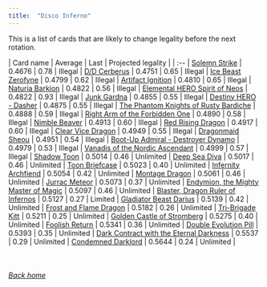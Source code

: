 ```yaml
---
title:  "Disco Inferno"
---
```


This is a list of cards that are likely to change legality before the next rotation.

| Card name | Average | Last | Projected legality |
| :-- |
[Solemn Strike](https://db.ygoprodeck.com/card/?search=Solemn%20Strike) | 0.4676 | 0.78 | Illegal |
[D/D Cerberus](https://db.ygoprodeck.com/card/?search=D/D%20Cerberus) | 0.4751 | 0.65 | Illegal |
[Ice Beast Zerofyne](https://db.ygoprodeck.com/card/?search=Ice%20Beast%20Zerofyne) | 0.4799 | 0.62 | Illegal |
[Artifact Ignition](https://db.ygoprodeck.com/card/?search=Artifact%20Ignition) | 0.4810 | 0.65 | Illegal |
[Naturia Barkion](https://db.ygoprodeck.com/card/?search=Naturia%20Barkion) | 0.4822 | 0.56 | Illegal |
[Elemental HERO Spirit of Neos](https://db.ygoprodeck.com/card/?search=Elemental%20HERO%20Spirit%20of%20Neos) | 0.4822 | 0.93 | Illegal |
[Junk Gardna](https://db.ygoprodeck.com/card/?search=Junk%20Gardna) | 0.4855 | 0.55 | Illegal |
[Destiny HERO - Dasher](https://db.ygoprodeck.com/card/?search=Destiny%20HERO%20-%20Dasher) | 0.4875 | 0.55 | Illegal |
[The Phantom Knights of Rusty Bardiche](https://db.ygoprodeck.com/card/?search=The%20Phantom%20Knights%20of%20Rusty%20Bardiche) | 0.4888 | 0.59 | Illegal |
[Right Arm of the Forbidden One](https://db.ygoprodeck.com/card/?search=Right%20Arm%20of%20the%20Forbidden%20One) | 0.4890 | 0.58 | Illegal |
[Nimble Beaver](https://db.ygoprodeck.com/card/?search=Nimble%20Beaver) | 0.4913 | 0.60 | Illegal |
[Red Rising Dragon](https://db.ygoprodeck.com/card/?search=Red%20Rising%20Dragon) | 0.4917 | 0.60 | Illegal |
[Clear Vice Dragon](https://db.ygoprodeck.com/card/?search=Clear%20Vice%20Dragon) | 0.4949 | 0.55 | Illegal |
[Dragonmaid Sheou](https://db.ygoprodeck.com/card/?search=Dragonmaid%20Sheou) | 0.4951 | 0.54 | Illegal |
[Boot-Up Admiral - Destroyer Dynamo](https://db.ygoprodeck.com/card/?search=Boot-Up%20Admiral%20-%20Destroyer%20Dynamo) | 0.4979 | 0.53 | Illegal |
[Vanadis of the Nordic Ascendant](https://db.ygoprodeck.com/card/?search=Vanadis%20of%20the%20Nordic%20Ascendant) | 0.4999 | 0.57 | Illegal |
[Shadow Toon](https://db.ygoprodeck.com/card/?search=Shadow%20Toon) | 0.5014 | 0.46 | Unlimited |
[Deep Sea Diva](https://db.ygoprodeck.com/card/?search=Deep%20Sea%20Diva) | 0.5017 | 0.46 | Unlimited |
[Toon Briefcase](https://db.ygoprodeck.com/card/?search=Toon%20Briefcase) | 0.5023 | 0.40 | Unlimited |
[Infernity Archfiend](https://db.ygoprodeck.com/card/?search=Infernity%20Archfiend) | 0.5054 | 0.42 | Unlimited |
[Montage Dragon](https://db.ygoprodeck.com/card/?search=Montage%20Dragon) | 0.5061 | 0.46 | Unlimited |
[Jurrac Meteor](https://db.ygoprodeck.com/card/?search=Jurrac%20Meteor) | 0.5073 | 0.37 | Unlimited |
[Endymion, the Mighty Master of Magic](https://db.ygoprodeck.com/card/?search=Endymion,%20the%20Mighty%20Master%20of%20Magic) | 0.5097 | 0.46 | Unlimited |
[Blaster, Dragon Ruler of Infernos](https://db.ygoprodeck.com/card/?search=Blaster,%20Dragon%20Ruler%20of%20Infernos) | 0.5127 | 0.27 | Limited |
[Gladiator Beast Darius](https://db.ygoprodeck.com/card/?search=Gladiator%20Beast%20Darius) | 0.5139 | 0.42 | Unlimited |
[Frost and Flame Dragon](https://db.ygoprodeck.com/card/?search=Frost%20and%20Flame%20Dragon) | 0.5182 | 0.26 | Unlimited |
[Tri-Brigade Kitt](https://db.ygoprodeck.com/card/?search=Tri-Brigade%20Kitt) | 0.5211 | 0.25 | Unlimited |
[Golden Castle of Stromberg](https://db.ygoprodeck.com/card/?search=Golden%20Castle%20of%20Stromberg) | 0.5275 | 0.40 | Unlimited |
[Foolish Return](https://db.ygoprodeck.com/card/?search=Foolish%20Return) | 0.5341 | 0.36 | Unlimited |
[Double Evolution Pill](https://db.ygoprodeck.com/card/?search=Double%20Evolution%20Pill) | 0.5393 | 0.35 | Unlimited |
[Dark Contract with the Eternal Darkness](https://db.ygoprodeck.com/card/?search=Dark%20Contract%20with%20the%20Eternal%20Darkness) | 0.5537 | 0.29 | Unlimited |
[Condemned Darklord](https://db.ygoprodeck.com/card/?search=Condemned%20Darklord) | 0.5644 | 0.24 | Unlimited |

<br>

###### [Back home](index)